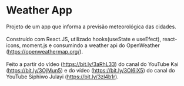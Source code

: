 # Weather App

Projeto de um app que informa a previsão meteorológica das cidades. <br /><br />
Construído com React.JS, utilizado hooks(useState e useEfect), react-icons, moment.js e consumindo a weather api do OpenWeather (https://openweathermap.org/). <br /><br />
Feito a partir do vídeo (https://bit.ly/3aRhL33) do canal do YouTube Kai (https://bit.ly/3OjMun5) e do vídeo (https://bit.ly/3Ol6iX5) do canal do YouTube Siphiwo Julayi (https://bit.ly/3zl4b1r).
